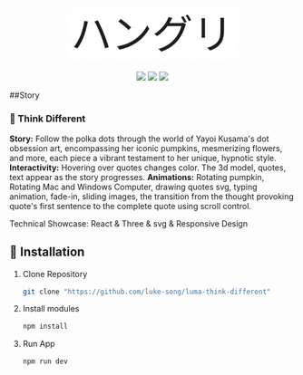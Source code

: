 <p align="middle" >
  <img width="300" alt="grape_8" src="./src/assets/README.png">
</p>

<p align="middle">
   <img src="https://img.shields.io/badge/html5-E34F26?style=for-the-badge&logo=html5&logoColor=white"> 
   <img src="https://img.shields.io/badge/css-1572B6?style=for-the-badge&logo=css3&logoColor=white"> 
   <img src="https://img.shields.io/badge/javascript-F7DF1E?style=for-the-badge&logo=javascript&logoColor=black">
</p>

##Story

### 🌌 Think Different 

**Story:** Follow the polka dots through the world of Yayoi Kusama's dot obsession art, encompassing her iconic pumpkins, mesmerizing flowers, and more, each piece a vibrant testament to her unique, hypnotic style.
**Interactivity:** Hovering over quotes changes color. The 3d model, quotes, text appear as the story progresses.
**Animations:** Rotating pumpkin, Rotating Mac and Windows Computer, drawing quotes svg, typing animation, fade-in, sliding images, the transition from the thought provoking quote's first sentence to the complete quote using scroll control. 

Technical Showcase:
React & Three & svg & Responsive Design 

## :runner: Installation

1. Clone Repository

   ```bash
   git clone "https://github.com/luke-song/luma-think-different"
   ```

2. Install modules

   ```bash
   npm install
   ```

3. Run App
   ```
   npm run dev
   ```


